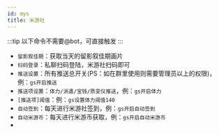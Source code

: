 ```yaml
---
id: mys
title: 米游社
---
```


:::tip
以下命令不需要@bot，可直接触发
:::

- `留影叙佳期`：获取当天的留影叙佳期画片
- `扫码登录`：私聊扫码登陆，米游社扫码即可
- `推送设置`：所有推送总开关(PS：如在群里使用则需要管理员以上的权限)，例：`gs开启推送`
- `推送项设置`：`体力/派遣/宝钱/质变仪推送`，例：`gs开启体力`
- `[推送项]阈值`：例：`gs设置体力阈值140`
- `自动签到`：每天进行米游社签到，例：`gs开启自动签到`
- `自动米游币`：每天进行米游币获取，例：`gs开启自动米游币`
- 
